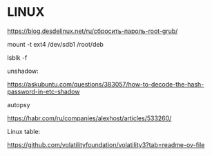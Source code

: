# LINUX



https://blog.desdelinux.net/ru/сбросить-пароль-root-grub/

mount -t ext4 /dev/sdb1 /root/deb

lsblk -f


unshadow:

https://askubuntu.com/questions/383057/how-to-decode-the-hash-password-in-etc-shadow

autopsy

https://habr.com/ru/companies/alexhost/articles/533260/


Linux table:

https://github.com/volatilityfoundation/volatility3?tab=readme-ov-file
